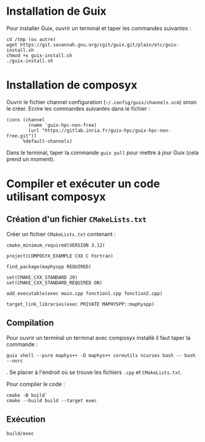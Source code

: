 # Installation de Guix

Pour installer Guix, ouvrir un terminal et taper les commandes suivantes :

```
cd /tmp (ou autre)
wget https://git.savannah.gnu.org/cgit/guix.git/plain/etc/guix-install.sh
chmod +x guix-install.sh
./guix-install.sh
```

# Installation de composyx

Ouvrir le fichier channel configuration (`~/.config/guix/channels.scm`) sinon le créer. Ecrire les commandes suivantes dans le fichier :

```
(cons (channel
        (name 'guix-hpc-non-free)
        (url "https://gitlab.inria.fr/guix-hpc/guix-hpc-non-free.git"))
      %default-channels)
```

Dans le terminal, taper la commande `guix pull` pour mettre à jour Guix (cela prend un moment).

# Compiler et exécuter un code utilisant composyx

## Création d'un fichier `CMakeLists.txt`

Créer un fichier `CMakeLists.txt` contenant :

```
cmake_minimum_required(VERSION 3.12)

project(COMPOSYX_EXAMPLE CXX C Fortran)

find_package(maphyspp REQUIRED)

set(CMAKE_CXX_STANDARD 20)
set(CMAKE_CXX_STANDARD_REQUIRED ON)

add_executable(exec main.cpp fonction1.cpp fonction2.cpp)

target_link_libraries(exec PRIVATE MAPHYSPP::maphyspp)
```

## Compilation 

Pour ouvrir un terminal un terminal avec composyx installé il faut taper la commande :
```
guix shell --pure maphys++ -D maphys++ coreutils ncurses bash -- bash --norc
```
.
Se placer à l'endroit où se trouve les fichiers `.cpp` et `CMakeLists.txt`.

Pour compiler le code :
```
cmake -B build`
cmake --build build --target exec
```

## Exécution

```
build/exec
```






